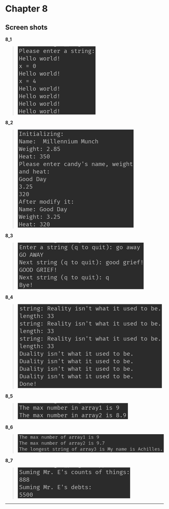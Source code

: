 **Chapter 8**
===

Screen shots
---

**8_1**
>![8_1](https://raw.githubusercontent.com/Achilles-10/Cpp_program/master/Cpp%20primer%20plus/Chapter8/screen%20shots/8_1.png)

**8_2**
>![8_2](https://raw.githubusercontent.com/Achilles-10/Cpp_program/master/Cpp%20primer%20plus/Chapter8/screen%20shots/8_2.png)

**8_3**
>![8_3](https://raw.githubusercontent.com/Achilles-10/Cpp_program/master/Cpp%20primer%20plus/Chapter8/screen%20shots/8_3.png)

**8_4**
>![8_4](https://raw.githubusercontent.com/Achilles-10/Cpp_program/master/Cpp%20primer%20plus/Chapter8/screen%20shots/8_4.png)

**8_5**
>![8_5](https://raw.githubusercontent.com/Achilles-10/Cpp_program/master/Cpp%20primer%20plus/Chapter8/screen%20shots/8_5.png)

**8_6**
>![8_6](https://raw.githubusercontent.com/Achilles-10/Cpp_program/master/Cpp%20primer%20plus/Chapter8/screen%20shots/8_6.png)

**8_7**
>![8_7](https://raw.githubusercontent.com/Achilles-10/Cpp_program/master/Cpp%20primer%20plus/Chapter8/screen%20shots/8_7.png)

---